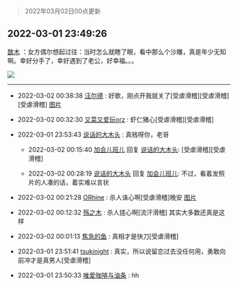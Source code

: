 > 2022年03月02日00点更新
<link rel="stylesheet" href="https://cdn.jsdelivr.net/gh/taotie6/sampleJSON@main/css/photo_show.css">
<meta name="referrer" content="no-referrer" />


 ## 2022-03-01 23:49:26 

 [㪚木](https://www.coolapk.com/feed/33925387?shareKey=ZGI1YTZmZGM2NmY5NjIxZTQzYWE~) ：女方偶尔想起过往：当时怎么就瞎了眼，看中那么个沙雕，真是年少无知啊。幸好分手了，幸好遇到了老公，好幸福。。。 

<div class="album">
<img class="img-item" src="http://image.coolapk.com/feed/2019/0507/23/1081091_4586_1095@230x167.gif" />
</div>

 ------- 

- 2022-03-02 00:38:38 [汪尔德](uid=1595236) : 好歌，刚点开我就关了[受虐滑稽][受虐滑稽][受虐滑稽] [图片](http://image.coolapk.com/feed/2022/0302/00/1595236_c2ab7d40_2701_1405_723@1148x2480.jpeg)

- 2022-03-02 00:32:30 [又菜又爱玩orz](uid=3926197) : 虾仁猪心[受虐滑稽][受虐滑稽] 

- 2022-03-01 23:53:43 [说话的大木头](uid=1320545) : 真贱呀你，老哥 

    - 2022-03-02 00:15:40 [加会儿班儿](uid=1398190) 回复 [说话的大木头](uid=1320545): [受虐滑稽][受虐滑稽] 

    - 2022-03-02 00:28:19 [说话的大木头](uid=1320545) 回复 [加会儿班儿](uid=1398190): 不过，看着发照片的人凑的话，着实难以言状 

- 2022-03-02 00:21:28 [ORhine](uid=3247844) : 杀人诛心啊[受虐滑稽]晚安 [图片](http://image.coolapk.com/feed/2022/0302/00/3247844_d8463227_1670_8045_259@2151x3854.jpeg)

- 2022-03-02 00:12:32 [殇之木](uid=1085570) : 杀人搓心啊[流汗滑稽]
其实大多数还真是这样 

- 2022-03-02 00:01:13 [焦急的鱼](uid=1066955) : 真相才是快刀[受虐滑稽] 

- 2022-03-01 23:51:41 [tsukinight](uid=3450880) : 真实，所以说留恋过去没任何用，勇敢向前冲才是真男人[受虐滑稽] 

- 2022-03-01 23:50:33 [唯爱咖啡与油条](uid=2799079) : hh 


